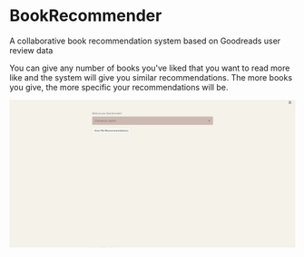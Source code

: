 # BookRecommender

A collaborative book recommendation system based on Goodreads user review data

You can give any number of books you've liked that you want to read more like and the system will give you similar recommendations. The more books you give, the more specific your recommendations will be.

![Demo of Recommendation](./Animation.gif)
